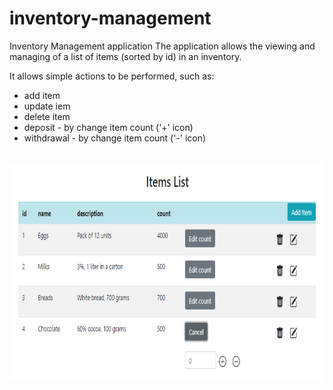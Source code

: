 # inventory-management

Inventory Management application
The application allows the viewing and managing of a list of items (sorted by id)  in an inventory.

It allows simple actions to be performed, such as:

* add item
* update iem
* delete item
* deposit - by change item count  ('+' icon)
* withdrawal - by change item count ('-' icon)

<br/>
<kbd><img src="images/view.PNG" height="350"></kbd>
